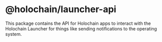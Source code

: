 # @holochain/launcher-api

This package contains the API for Holochain apps to interact with the Holochain Launcher for things like sending notifications to the operating system.
